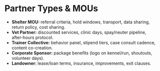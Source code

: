 # Partner Types & MOUs

- **Shelter MOU:** referral criteria, hold windows, transport, data sharing, return policy, cost sharing.  
- **Vet Partner:** discounted services, clinic days, spay/neuter pipeline, after-hours protocol.  
- **Trainer Collective:** behavior panel, stipend tiers, case consult cadence, content co-creation.  
- **Corporate Sponsor:** package benefits (logo on kennel/run, shoutouts, volunteer days).  
- **Landowner:** lease/loan terms, insurance, improvements, exit clauses.
